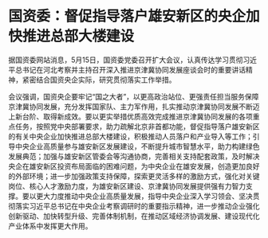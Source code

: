 # 国资委：督促指导落户雄安新区的央企加快推进总部大楼建设

据国资委网站消息，5月15日，国资委党委召开扩大会议，认真传达学习贯彻习近平总书记在河北考察并主持召开深入推进京津冀协同发展座谈会时的重要讲话精神，紧密结合国资央企实际，研究贯彻落实工作举措。

会议强调，国资央企要牢记“国之大者”，以更高政治站位、更强责任担当服务保障京津冀协同发展，充分发挥国家队、主力军作用，扎实推动京津冀协同发展不断迈上新台阶、取得新成效。要以更实举措优质高效完成推进京津冀协同发展的各项重点任务，按照党中央部署要求，助力疏解北京非首都功能，督促指导落户雄安新区的有关中央企业加快推进总部大楼建设，积极推动人员落户和产业导入等工作；引导中央企业高质量参与雄安新区发展建设，不断提升城市智慧水平，助力构建绿色发展典范；加强与雄安新区管委会等沟通协商，完善相关支持配套政策，及时解决央企在雄安新区投资布局面临的困难问题，为中央企业在雄安发展，创造更加良好的外部环境；进一步加强政策支持保障，探索更灵活多样的激励方式，强化对关键岗位、核心人才激励力度，为雄安新区建设、京津冀协同发展提供强有力智力支撑。要以更大力度推动中央企业高质量发展，指导中央企业深入学习领会、坚决贯彻落实习近平总书记在中央企业考察调研时的重要指示精神，进一步推动企业强化创新驱动、加快转型升级、完善体制机制，在推动区域经济协调发展、建设现代化产业体系中发挥更大作用。

